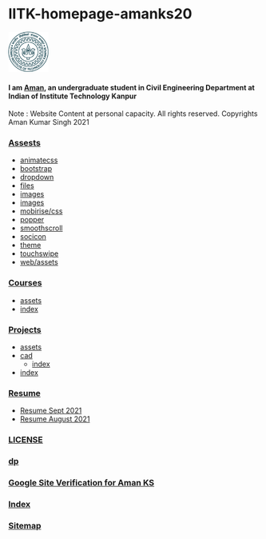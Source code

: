 # IITK-homepage-amanks20

<code><img height="80" src = "assets/images/logo-iitk-blue.png"></code>
#### I am [Aman](https://home.iitk.ac.in/~amanks20/), an undergraduate student in Civil Engineering Department at Indian of Institute Technology Kanpur

Note : Website Content at personal capacity.
All rights reserved.
Copyrights Aman Kumar Singh 2021


### [Assests](assets)
- [animatecss](assets/animatecss)
- [bootstrap](assets/bootstrap)
- [dropdown](assets/dropdown)
- [files](assets/files)
- [images](assets/images)
- [images](assets/images)
- [mobirise/css](assets/mobirise/css)
- [popper](assets/popper)
- [smoothscroll](assets/smoothscroll)
- [socicon](assets/socicon)
- [theme](assets/theme)
- [touchswipe](assets/touchswipe)
- [web/assets](assets/web/assets)

### [Courses](courses)
- [assets](courses/assets)
- [index](courses/index.html)

### [Projects](projects)
- [assets](projects/assets)
- [cad](projects/cad)
  - [index](projects/cad/index.html)
- [index](projects/index.html)


### [Resume](resume)
- [Resume Sept 2021](resume/Resume_Aman_KS_Sept-2021.pdf)
- [Resume August 2021](resume/Resume_Aman_KS_August-2021.pdf)

### [LICENSE](LICENSE)

### [dp](dp.jpg)

### [Google Site Verification for Aman KS](googlea473733a38625fec.html)

### [Index](index.html)

### [Sitemap](sitemap.xml)
